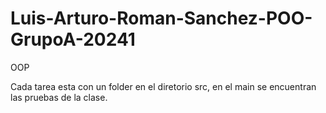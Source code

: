 # Luis-Arturo-Roman-Sanchez-POO-GrupoA-20241
OOP

Cada tarea esta con un folder en el diretorio src, en el main se encuentran las pruebas de la clase.
